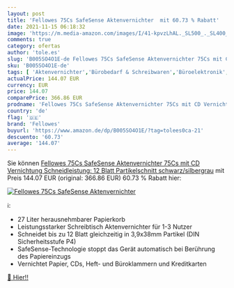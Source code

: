 ```yaml
---
layout: post
title: 'Fellowes 75Cs SafeSense Aktenvernichter  mit 60.73 % Rabatt'
date: 2021-11-15 06:18:32
image: 'https://m.media-amazon.com/images/I/41-kpvzLhAL._SL500_._SL400_.jpg'
comments: true
category: ofertas
author: 'tole.es'
slug: 'B005SO4O1E-de Fellowes 75Cs SafeSense Aktenvernichter 75Cs mit CD...'
sku: 'B005SO4O1E-de'
tags: [ 'Aktenvernichter','Bürobedarf & Schreibwaren','Büroelektronik','fellowes', ]
actualPrice: 144.07 EUR
currency: EUR
price: 144.07
comparePrice: 366.86 EUR
prodname: 'Fellowes 75Cs SafeSense Aktenvernichter 75Cs mit CD Vernichtung Schneidleistung: 12 Blatt Partikelschnitt schwarz/silbergrau'
country: 'de'
flag: '🇩🇪'
brand: 'Fellowes'
buyurl: 'https://www.amazon.de/dp/B005SO4O1E/?tag=tolees0ca-21'
descuento: '60.73'
average: '144.07'
---
```


Sie können [Fellowes 75Cs SafeSense Aktenvernichter 75Cs mit CD Vernichtung Schneidleistung: 12 Blatt Partikelschnitt schwarz/silbergrau](https://www.amazon.de/dp/B005SO4O1E/?tag=tolees0ca-21) mit Preis 144.07 EUR (original: 366.86 EUR) 60.73 % Rabatt hier:

[![Fellowes 75Cs SafeSense Aktenvernichter ](https://m.media-amazon.com/images/I/41-kpvzLhAL._SL500_._SL400_.jpg)](https://www.amazon.de/dp/B005SO4O1E/?tag=tolees0ca-21)

ℹ️:

- 27 Liter herausnehmbarer Papierkorb
- Leistungsstarker Schreibtisch Aktenvernichter für 1-3 Nutzer
- Schneidet bis zu 12 Blatt gleichzeitig in 3,9x38mm Partikel (DIN Sicherheitsstufe P4)
- SafeSense-Technologie stoppt das Gerät automatisch bei Berührung des Papiereinzugs
- Vernichtet Papier, CDs, Heft- und Büroklammern und Kreditkarten

[🛒 Hier!!](https://www.amazon.de/dp/B005SO4O1E/?tag=tolees0ca-21)
